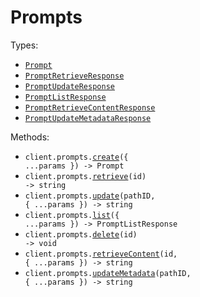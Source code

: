 # Prompts

Types:

- <code><a href="./src/resources/prompts.ts">Prompt</a></code>
- <code><a href="./src/resources/prompts.ts">PromptRetrieveResponse</a></code>
- <code><a href="./src/resources/prompts.ts">PromptUpdateResponse</a></code>
- <code><a href="./src/resources/prompts.ts">PromptListResponse</a></code>
- <code><a href="./src/resources/prompts.ts">PromptRetrieveContentResponse</a></code>
- <code><a href="./src/resources/prompts.ts">PromptUpdateMetadataResponse</a></code>

Methods:

- <code title="post /prompt">client.prompts.<a href="./src/resources/prompts.ts">create</a>({ ...params }) -> Prompt</code>
- <code title="get /prompt/{id}">client.prompts.<a href="./src/resources/prompts.ts">retrieve</a>(id) -> string</code>
- <code title="put /prompt/{id}">client.prompts.<a href="./src/resources/prompts.ts">update</a>(pathID, { ...params }) -> string</code>
- <code title="get /prompts">client.prompts.<a href="./src/resources/prompts.ts">list</a>({ ...params }) -> PromptListResponse</code>
- <code title="delete /prompt/{id}">client.prompts.<a href="./src/resources/prompts.ts">delete</a>(id) -> void</code>
- <code title="get /prompt/{id}/content">client.prompts.<a href="./src/resources/prompts.ts">retrieveContent</a>(id, { ...params }) -> string</code>
- <code title="put /prompt/{id}/metadata">client.prompts.<a href="./src/resources/prompts.ts">updateMetadata</a>(pathID, { ...params }) -> string</code>
